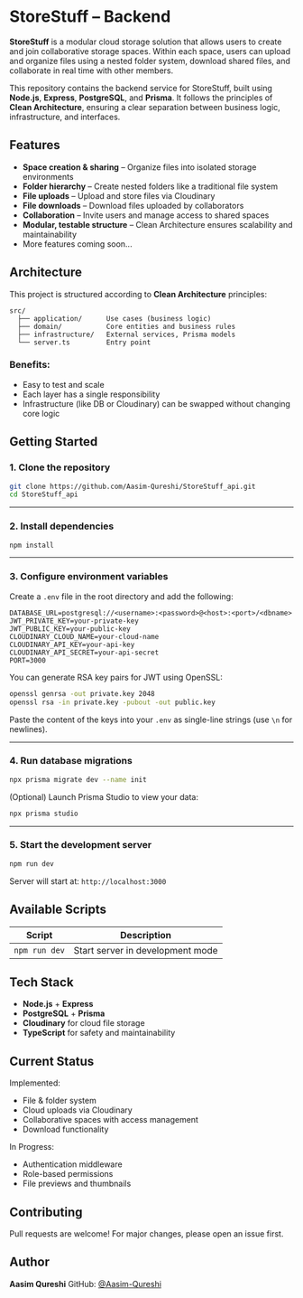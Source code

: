 # StoreStuff – Backend

**StoreStuff** is a modular cloud storage solution that allows users to create and join collaborative storage spaces. Within each space, users can upload and organize files using a nested folder system, download shared files, and collaborate in real time with other members.

This repository contains the backend service for StoreStuff, built using **Node.js**, **Express**, **PostgreSQL**, and **Prisma**. It follows the principles of **Clean Architecture**, ensuring a clear separation between business logic, infrastructure, and interfaces.

## Features

- **Space creation & sharing** – Organize files into isolated storage environments
- **Folder hierarchy** – Create nested folders like a traditional file system
- **File uploads** – Upload and store files via Cloudinary
- **File downloads** – Download files uploaded by collaborators
- **Collaboration** – Invite users and manage access to shared spaces
- **Modular, testable structure** – Clean Architecture ensures scalability and maintainability
- More features coming soon...

## Architecture

This project is structured according to **Clean Architecture** principles:
```
src/
  ├── application/      Use cases (business logic)
  ├── domain/           Core entities and business rules
  ├── infrastructure/   External services, Prisma models
  └── server.ts         Entry point
```
### Benefits:
- Easy to test and scale
- Each layer has a single responsibility
- Infrastructure (like DB or Cloudinary) can be swapped without changing core logic


## Getting Started

### 1. Clone the repository

```bash
git clone https://github.com/Aasim-Qureshi/StoreStuff_api.git
cd StoreStuff_api
````

---

### 2. Install dependencies

```bash
npm install
```

---

### 3. Configure environment variables

Create a `.env` file in the root directory and add the following:

```env
DATABASE_URL=postgresql://<username>:<password>@<host>:<port>/<dbname>
JWT_PRIVATE_KEY=your-private-key
JWT_PUBLIC_KEY=your-public-key
CLOUDINARY_CLOUD_NAME=your-cloud-name
CLOUDINARY_API_KEY=your-api-key
CLOUDINARY_API_SECRET=your-api-secret
PORT=3000
```

You can generate RSA key pairs for JWT using OpenSSL:

```bash
openssl genrsa -out private.key 2048
openssl rsa -in private.key -pubout -out public.key
```

Paste the content of the keys into your `.env` as single-line strings (use `\n` for newlines).

---

### 4. Run database migrations

```bash
npx prisma migrate dev --name init
```

(Optional) Launch Prisma Studio to view your data:

```bash
npx prisma studio
```

---

### 5. Start the development server

```bash
npm run dev
```

Server will start at: `http://localhost:3000`

## Available Scripts

| Script          | Description                      |
| --------------- | -------------------------------- |
| `npm run dev`   | Start server in development mode |


## Tech Stack

* **Node.js** + **Express**
* **PostgreSQL** + **Prisma**
* **Cloudinary** for cloud file storage
* **TypeScript** for safety and maintainability

## Current Status

Implemented:

* File & folder system
* Cloud uploads via Cloudinary
* Collaborative spaces with access management
* Download functionality

In Progress:

* Authentication middleware
* Role-based permissions
* File previews and thumbnails

## Contributing

Pull requests are welcome! For major changes, please open an issue first.

## Author

**Aasim Qureshi**
GitHub: [@Aasim-Qureshi](https://github.com/Aasim-Qureshi)

